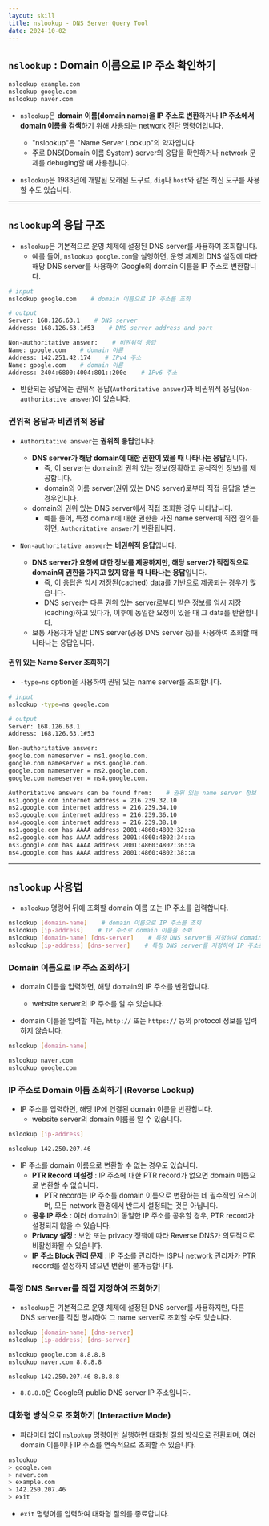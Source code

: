 ```yaml
---
layout: skill
title: nslookup - DNS Server Query Tool
date: 2024-10-02
---
```



## `nslookup` : Domain 이름으로 IP 주소 확인하기

```bash
nslookup example.com
nslookup google.com
nslookup naver.com
```

- `nslookup`은 **domain 이름(domain name)을 IP 주소로 변환**하거나 **IP 주소에서 domain 이름을 검색**하기 위해 사용되는 network 진단 명령어입니다.
    - "nslookup"은 "Name Server Lookup"의 약자입니다.
    - 주로 DNS(Domain 이름 System) server의 응답을 확인하거나 network 문제를 debuging할 때 사용됩니다.

- `nslookup`은 1983년에 개발된 오래된 도구로, `dig`나 `host`와 같은 최신 도구를 사용할 수도 있습니다.


---


## `nslookup`의 응답 구조

- `nslookup`은 기본적으로 운영 체제에 설정된 DNS server를 사용하여 조회합니다.
    - 예를 들어, `nslookup google.com`을 실행하면, 운영 체제의 DNS 설정에 따라 해당 DNS server를 사용하여 Google의 domain 이름을 IP 주소로 변환합니다.

```bash
# input
nslookup google.com    # domain 이름으로 IP 주소를 조회

# output
Server:	168.126.63.1    # DNS server
Address: 168.126.63.1#53    # DNS server address and port

Non-authoritative answer:    # 비권위적 응답
Name: google.com    # domain 이름
Address: 142.251.42.174    # IPv4 주소
Name: google.com    # domain 이름
Address: 2404:6800:4004:801::200e    # IPv6 주소
```

- 반환되는 응답에는 권위적 응답(`Authoritative answer`)과 비권위적 응답(`Non-authoritative answer`)이 있습니다.


### 권위적 응답과 비권위적 응답

- `Authoritative answer`는 **권위적 응답**입니다.
    - **DNS server가 해당 domain에 대한 권한이 있을 때 나타나는 응답**입니다.
        - 즉, 이 server는 domain의 권위 있는 정보(정확하고 공식적인 정보)를 제공합니다.
        - domain의 이름 server(권위 있는 DNS server)로부터 직접 응답을 받는 경우입니다.
    - domain의 권위 있는 DNS server에서 직접 조회한 경우 나타납니다.
        - 예를 들어, 특정 domain에 대한 권한을 가진 name server에 직접 질의를 하면, `Authoritative answer`가 반환됩니다.

- `Non-authoritative answer`는 **비권위적 응답**입니다.
    - **DNS server가 요청에 대한 정보를 제공하지만, 해당 server가 직접적으로 domain의 권한을 가지고 있지 않을 때 나타나는 응답**입니다.
        - 즉, 이 응답은 임시 저장된(cached) data를 기반으로 제공되는 경우가 많습니다.
        - DNS server는 다른 권위 있는 server로부터 받은 정보를 임시 저장(caching)하고 있다가, 이후에 동일한 요청이 있을 때 그 data를 반환합니다.
    - 보통 사용자가 일반 DNS server(공용 DNS server 등)를 사용하여 조회할 때 나타나는 응답입니다.

#### 권위 있는 Name Server 조회하기

- `-type=ns` option을 사용하여 권위 있는 name server를 조회합니다.

```bash
# input
nslookup -type=ns google.com

# output
Server:	168.126.63.1
Address: 168.126.63.1#53

Non-authoritative answer:
google.com nameserver = ns1.google.com.
google.com nameserver = ns3.google.com.
google.com nameserver = ns2.google.com.
google.com nameserver = ns4.google.com.

Authoritative answers can be found from:    # 권위 있는 name server 정보
ns1.google.com internet address = 216.239.32.10
ns2.google.com internet address = 216.239.34.10
ns3.google.com internet address = 216.239.36.10
ns4.google.com internet address = 216.239.38.10
ns1.google.com has AAAA address 2001:4860:4802:32::a
ns2.google.com has AAAA address 2001:4860:4802:34::a
ns3.google.com has AAAA address 2001:4860:4802:36::a
ns4.google.com has AAAA address 2001:4860:4802:38::a
```


---


## `nslookup` 사용법

- `nslookup` 명령어 뒤에 조회할 domain 이름 또는 IP 주소를 입력합니다.

```bash
nslookup [domain-name]    # domain 이름으로 IP 주소를 조회
nslookup [ip-address]    # IP 주소로 domain 이름을 조회
nslookup [domain-name] [dns-server]    # 특정 DNS server를 지정하여 domain 이름으로 IP 주소를 조회
nslookup [ip-address] [dns-server]    # 특정 DNS server를 지정하여 IP 주소로 domain 이름을 조회
```


### Domain 이름으로 IP 주소 조회하기

- domain 이름을 입력하면, 해당 domain의 IP 주소를 반환합니다.
    - website server의 IP 주소를 알 수 있습니다.

- domain 이름을 입력할 때는, `http://` 또는 `https://` 등의 protocol 정보를 입력하지 않습니다.

```bash
nslookup [domain-name]

nslookup naver.com
nslookup google.com
```


### IP 주소로 Domain 이름 조회하기 (Reverse Lookup)

- IP 주소를 입력하면, 해당 IP에 연결된 domain 이름을 반환합니다.
    - website server의 domain 이름을 알 수 있습니다.

```bash
nslookup [ip-address]

nslookup 142.250.207.46
```

- IP 주소를 domain 이름으로 변환할 수 없는 경우도 있습니다.
    - **PTR Record 미설정** : IP 주소에 대한 PTR record가 없으면 domain 이름으로 변환할 수 없습니다.
        - PTR record는 IP 주소를 domain 이름으로 변환하는 데 필수적인 요소이며, 모든 network 환경에서 반드시 설정되는 것은 아닙니다.
    - **공유 IP 주소** : 여러 domain이 동일한 IP 주소를 공유할 경우, PTR record가 설정되지 않을 수 있습니다.
    - **Privacy 설정** : 보안 또는 privacy 정책에 따라 Reverse DNS가 의도적으로 비활성화될 수 있습니다.
    - **IP 주소 Block 관리 문제** : IP 주소를 관리하는 ISP나 network 관리자가 PTR record를 설정하지 않으면 변환이 불가능합니다.


### 특정 DNS Server를 직접 지정하여 조회하기

- `nslookup`은 기본적으로 운영 체제에 설정된 DNS server를 사용하지만, 다른 DNS server를 직접 명시하여 그 name server로 조회할 수도 있습니다.

```bash
nslookup [domain-name] [dns-server]
nslookup [ip-address] [dns-server]

nslookup google.com 8.8.8.8
nslookup naver.com 8.8.8.8

nslookup 142.250.207.46 8.8.8.8
```

- `8.8.8.8`은 Google의 public DNS server IP 주소입니다.


### 대화형 방식으로 조회하기 (Interactive Mode)

- 파라미터 없이 `nslookup` 명령어만 실행하면 대화형 질의 방식으로 전환되며, 여러 domain 이름이나 IP 주소를 연속적으로 조회할 수 있습니다.

```bash
nslookup
> google.com
> naver.com
> example.com
> 142.250.207.46
> exit
```

- `exit` 명령어를 입력하여 대화형 질의를 종료합니다.
